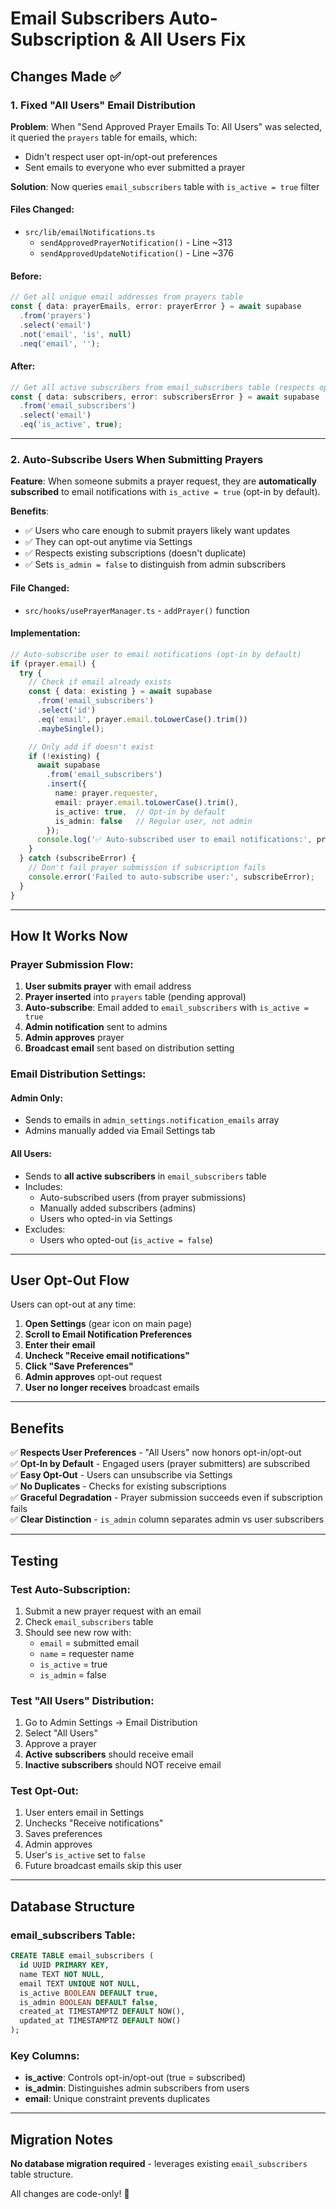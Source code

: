 # Email Subscribers Auto-Subscription & All Users Fix

## Changes Made ✅

### 1. Fixed "All Users" Email Distribution

**Problem**: When "Send Approved Prayer Emails To: All Users" was selected, it queried the `prayers` table for emails, which:
- Didn't respect user opt-in/opt-out preferences
- Sent emails to everyone who ever submitted a prayer

**Solution**: Now queries `email_subscribers` table with `is_active = true` filter

#### Files Changed:
- `src/lib/emailNotifications.ts`
  - `sendApprovedPrayerNotification()` - Line ~313
  - `sendApprovedUpdateNotification()` - Line ~376

#### Before:
```typescript
// Get all unique email addresses from prayers table
const { data: prayerEmails, error: prayerError } = await supabase
  .from('prayers')
  .select('email')
  .not('email', 'is', null)
  .neq('email', '');
```

#### After:
```typescript
// Get all active subscribers from email_subscribers table (respects opt-in/opt-out)
const { data: subscribers, error: subscribersError } = await supabase
  .from('email_subscribers')
  .select('email')
  .eq('is_active', true);
```

---

### 2. Auto-Subscribe Users When Submitting Prayers

**Feature**: When someone submits a prayer request, they are **automatically subscribed** to email notifications with `is_active = true` (opt-in by default).

**Benefits**:
- ✅ Users who care enough to submit prayers likely want updates
- ✅ They can opt-out anytime via Settings
- ✅ Respects existing subscriptions (doesn't duplicate)
- ✅ Sets `is_admin = false` to distinguish from admin subscribers

#### File Changed:
- `src/hooks/usePrayerManager.ts` - `addPrayer()` function

#### Implementation:
```typescript
// Auto-subscribe user to email notifications (opt-in by default)
if (prayer.email) {
  try {
    // Check if email already exists
    const { data: existing } = await supabase
      .from('email_subscribers')
      .select('id')
      .eq('email', prayer.email.toLowerCase().trim())
      .maybeSingle();

    // Only add if doesn't exist
    if (!existing) {
      await supabase
        .from('email_subscribers')
        .insert({
          name: prayer.requester,
          email: prayer.email.toLowerCase().trim(),
          is_active: true,  // Opt-in by default
          is_admin: false   // Regular user, not admin
        });
      console.log('✅ Auto-subscribed user to email notifications:', prayer.email);
    }
  } catch (subscribeError) {
    // Don't fail prayer submission if subscription fails
    console.error('Failed to auto-subscribe user:', subscribeError);
  }
}
```

---

## How It Works Now

### Prayer Submission Flow:
1. **User submits prayer** with email address
2. **Prayer inserted** into `prayers` table (pending approval)
3. **Auto-subscribe**: Email added to `email_subscribers` with `is_active = true`
4. **Admin notification** sent to admins
5. **Admin approves** prayer
6. **Broadcast email** sent based on distribution setting

### Email Distribution Settings:

#### Admin Only:
- Sends to emails in `admin_settings.notification_emails` array
- Admins manually added via Email Settings tab

#### All Users:
- Sends to **all active subscribers** in `email_subscribers` table
- Includes:
  - Auto-subscribed users (from prayer submissions)
  - Manually added subscribers (admins)
  - Users who opted-in via Settings
- Excludes:
  - Users who opted-out (`is_active = false`)

---

## User Opt-Out Flow

Users can opt-out at any time:

1. **Open Settings** (gear icon on main page)
2. **Scroll to Email Notification Preferences**
3. **Enter their email**
4. **Uncheck "Receive email notifications"**
5. **Click "Save Preferences"**
6. **Admin approves** opt-out request
7. **User no longer receives** broadcast emails

---

## Benefits

✅ **Respects User Preferences** - "All Users" now honors opt-in/opt-out  
✅ **Opt-In by Default** - Engaged users (prayer submitters) are subscribed  
✅ **Easy Opt-Out** - Users can unsubscribe via Settings  
✅ **No Duplicates** - Checks for existing subscriptions  
✅ **Graceful Degradation** - Prayer submission succeeds even if subscription fails  
✅ **Clear Distinction** - `is_admin` column separates admin vs user subscribers  

---

## Testing

### Test Auto-Subscription:
1. Submit a new prayer request with an email
2. Check `email_subscribers` table
3. Should see new row with:
   - `email` = submitted email
   - `name` = requester name
   - `is_active` = true
   - `is_admin` = false

### Test "All Users" Distribution:
1. Go to Admin Settings → Email Distribution
2. Select "All Users"
3. Approve a prayer
4. **Active subscribers** should receive email
5. **Inactive subscribers** should NOT receive email

### Test Opt-Out:
1. User enters email in Settings
2. Unchecks "Receive notifications"
3. Saves preferences
4. Admin approves
5. User's `is_active` set to `false`
6. Future broadcast emails skip this user

---

## Database Structure

### email_subscribers Table:
```sql
CREATE TABLE email_subscribers (
  id UUID PRIMARY KEY,
  name TEXT NOT NULL,
  email TEXT UNIQUE NOT NULL,
  is_active BOOLEAN DEFAULT true,
  is_admin BOOLEAN DEFAULT false,
  created_at TIMESTAMPTZ DEFAULT NOW(),
  updated_at TIMESTAMPTZ DEFAULT NOW()
);
```

### Key Columns:
- **is_active**: Controls opt-in/opt-out (true = subscribed)
- **is_admin**: Distinguishes admin subscribers from users
- **email**: Unique constraint prevents duplicates

---

## Migration Notes

**No database migration required** - leverages existing `email_subscribers` table structure.

All changes are code-only! 🎉
